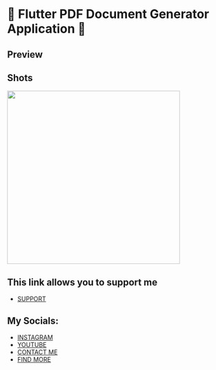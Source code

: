 # 🚀 Flutter PDF Document Generator Application 📄
 

## Preview
 


## Shots
 <div class="row">
  <div class="column">
   <img src="https://github.com/AmirBayat0/Flutter-PDF-Generator/assets/91388754/5abf1db0-f90a-469b-bade-a302929069db" height="400"/>
    
   </div>
  
</div>

## This link allows you to support me
* [SUPPORT](https://www.buymeacoffee.com/AmirBayat)

## My Socials:
* [INSTAGRAM](https://www.instagram.com/codewithflexz)
* [YOUTUBE]( https://www.youtube.com/c/ProgrammingWithFlexZ)
* [CONTACT ME](https://amirbayat.dev@gmail.com)
* [FIND MORE](https://zaap.bio/CodeWithFlexz)
